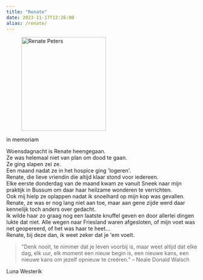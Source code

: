 ```yaml
---
title: "Renate"
date: 2023-11-17T12:26:00
alias: /renate/
---
```


<figure class="alignright is-resized"><img src="https://res.cloudinary.com/piith/image/upload/2020/10/IMG_1861.jpg" alt="Renate Peters" class="wp-image-2708" width="223" height="248"/></figure>

in memoriam

Woensdagnacht is Renate heengegaan.  
Ze was helemaal niet van plan om dood te gaan.  
Ze ging slapen zei ze.  
Een maand nadat ze in het hospice ging 'logeren'.  
Renate, die lieve vriendin die altijd klaar stond voor iedereen.  
Elke eerste donderdag van de maand kwam ze vanuit Sneek naar mijn praktijk in Bussum om daar haar heilzame wonderen te verrichten.  
Ook mij hielp ze oplappen nadat ik snoeihard op mijn kop was gevallen.  
Renate, ze was er nog lang niet aan toe, maar aan gene zijde werd daar kennelijk toch anders over gedacht.  
Ik wilde haar zo graag nog een laatste knuffel geven en door allerlei dingen lukte dat niet. Alle wegen naar Friesland waren afgesloten, of mijn voet was net geopereerd, of het was haar te heet...  
Renate, bij deze dan, ik weet zeker dat je 'em voelt.  

> "Denk nooit, te nimmer dat je leven voorbij is, maar weet altijd dat elke dag, elk uur, elk moment een nieuw begin is, een nieuwe kans, een nieuwe kans om jezelf opnieuw te creëren." – Neale Donald Walsch

Luna Westerik
